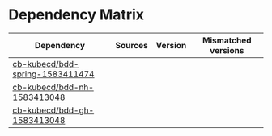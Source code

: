 # Dependency Matrix

Dependency | Sources | Version | Mismatched versions
---------- | ------- | ------- | -------------------
[cb-kubecd/bdd-spring-1583411474](https://github.com/cb-kubecd/bdd-spring-1583411474.git) |  | []() | 
[cb-kubecd/bdd-nh-1583413048](https://github.com/cb-kubecd/bdd-nh-1583413048.git) |  | []() | 
[cb-kubecd/bdd-gh-1583413048](https://github.com/cb-kubecd/bdd-gh-1583413048.git) |  | []() | 
